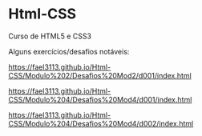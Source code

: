 # Html-CSS
Curso de HTML5 e CSS3

Alguns exercícios/desafios notáveis:

https://fael3113.github.io/Html-CSS/Modulo%202/Desafios%20Mod2/d001/index.html

https://fael3113.github.io/Html-CSS/Modulo%204/Desafios%20Mod4/d001/index.html

https://fael3113.github.io/Html-CSS/Modulo%204/Desafios%20Mod4/d002/index.html
